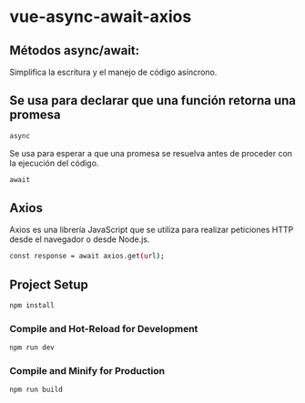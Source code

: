 # vue-async-await-axios

## Métodos async/await:
Simplifica la escritura y el manejo de código asíncrono. 

## Se usa para declarar que una función retorna una promesa 
```sh
async
```

Se usa para esperar a que una promesa se resuelva antes de proceder con la ejecución del código.
```sh
await
```
## Axios
Axios es una librería JavaScript que se utiliza para realizar peticiones HTTP desde el navegador o desde Node.js.

```sh
const response = await axios.get(url);
```

## Project Setup

```sh
npm install
```

### Compile and Hot-Reload for Development

```sh
npm run dev
```

### Compile and Minify for Production

```sh
npm run build
```
